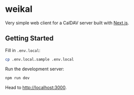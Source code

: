# weikal

Very simple web client for a CalDAV server built with [Next.js](https://nextjs.org/).

## Getting Started

Fill in `.env.local`:

```bash
cp .env.local.sample .env.local
```

Run the development server:

```bash
npm run dev
```

Head to [http://localhost:3000](http://localhost:3000).
